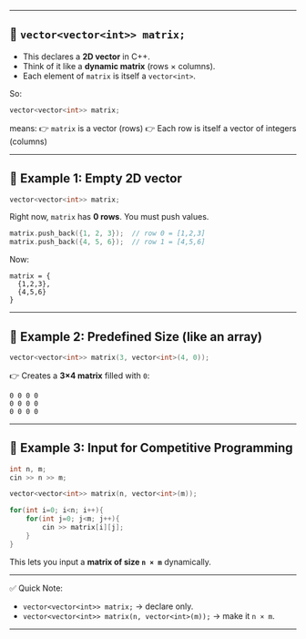 
---

## 📌 `vector<vector<int>> matrix;`

* This declares a **2D vector** in C++.
* Think of it like a **dynamic matrix** (rows × columns).
* Each element of `matrix` is itself a `vector<int>`.

So:

```cpp
vector<vector<int>> matrix;
```

means:
👉 `matrix` is a vector (rows)
👉 Each row is itself a vector of integers (columns)

---

## 🔹 Example 1: Empty 2D vector

```cpp
vector<vector<int>> matrix;
```

Right now, `matrix` has **0 rows**. You must push values.

```cpp
matrix.push_back({1, 2, 3});  // row 0 = [1,2,3]
matrix.push_back({4, 5, 6});  // row 1 = [4,5,6]
```

Now:

```
matrix = {
  {1,2,3},
  {4,5,6}
}
```

---

## 🔹 Example 2: Predefined Size (like an array)

```cpp
vector<vector<int>> matrix(3, vector<int>(4, 0));
```

👉 Creates a **3×4 matrix** filled with `0`:

```
0 0 0 0
0 0 0 0
0 0 0 0
```

---

## 🔹 Example 3: Input for Competitive Programming

```cpp
int n, m;
cin >> n >> m;

vector<vector<int>> matrix(n, vector<int>(m));

for(int i=0; i<n; i++){
    for(int j=0; j<m; j++){
        cin >> matrix[i][j];
    }
}
```

This lets you input a **matrix of size `n × m`** dynamically.

---

✅ Quick Note:

* `vector<vector<int>> matrix;` → declare only.
* `vector<vector<int>> matrix(n, vector<int>(m));` → make it `n × m`.

---


